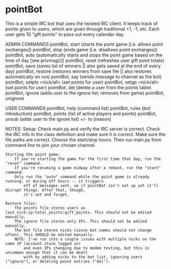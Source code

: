 # pointBot
This is a simple IRC bot that uses the twisted IRC client. It keeps track of points given to users, which are given
through traditional +1, -1, etc. Each user gets 10 "gift points" to pass out every calendar day.

 ADMIN COMMANDS
		 pointBot, start (starts the point game [i.e. allows point exchanges])
		 pointBot, stop (ends game [i.e. disallows point exchanges])
		 pointBot, auto (automatically starts and stops the point game based on the time of day [see privmsg()])
		 pointBot, reset (refreshes user gift point totals)
		 pointBot, save (saves list of winners || also gets saved at the end of every day)
		 pointBot, restore (restores winners from save file || also restores automatically on run)
		 pointBot, say <msg> (sends message to channel as the bot)
         pointBot, setpts <nick/all> <points> (set points for user)
		 pointBot, setgp <nick/all> <points> (set points for user)
         pointBot, del <nick> (delete a user from the points table)
		 pointBot, ignore <nick> (adds user to the ignore list; removes from game)
		 pointBot, unignore <nick>
		 
 USER COMMANDS
         pointBot, help (command list)
		 pointBot, rules (bot introduction)
		 pointBot, points (list of active players and points)
		 pointBot, unsub (adds user to the ignore list)
         +/-<pts> to <nick> [reason]
		 
NOTES: 
	Setup: 
		Check main.py and verify the IRC server is correct. Check the IRC info in the class definition
		and make sure it is correct. Make sure the file paths are correct. Choose the start/stop hours.
		Then run main.py from command line to join your chosen channel.
		   
	Starting the point game:
		If you're starting the game for the first time that day, run the "reset" command.
		If you're resuming a game midway after a reboot, run the "start" command.
		Only run the "auto" command while the point game is already running, or during off hours -- it triggers
			off of messages sent, so if pointBot isn't set up yet it'll disrupt things. After that, though,
			it's set and forget.
	
	Restore files:
		The points file stores users as last_nick:ip:total_points:gift_points. This should not be edited manually.
		The ignore file stores only IPs. This should not be edited manually.
		The bot file stores nicks (since bot names should not change often). This SHOULD be edited manually.
		NOTE: I've run into a couple issues with multiple nicks on the same IP (account stuck logged in)
			and even IPs changing due to modem testing, but this is uncommon enough that it can be dealt
			with by adding nicks to the bot list, ignoring users ("ignore"), or deleting point entries ("del").